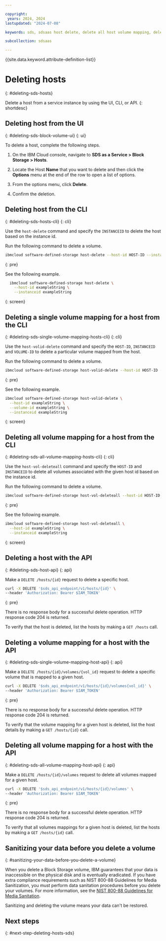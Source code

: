 ```yaml
---

copyright:
 years: 2024, 2024
lastupdated: "2024-07-08"

keywords: sds, sdsaas host delete, delete all host volume mapping, delete volume mapping for a host,

subcollection: sdsaas

---
```


{{site.data.keyword.attribute-definition-list}}

# Deleting hosts
{: #deleting-sds-hosts}

Delete a host from a service instance by using the UI, CLI, or API.
{: shortdesc}


## Deleting host from the UI
{: #deleting-sds-block-volume-ui}
{: ui}

To delete a host, complete the following steps.

1. On the IBM Cloud console, navigate to **SDS as a Service > Block Storage > Hosts**.

2. Locate the Host **Name** that you want to delete and then click the **Options** menu at the end of the row to open a list of options.

3. From the options menu, click **Delete**.

4. Confirm the deletion.


## Deleting host from the CLI
{: #deleting-sds-hosts-cli}
{: cli}

Use the `host-delete` command and specify the `INSTANCEID` to delete the host based on the instance id.

Run the following command to delete a volume.

```sh
ibmcloud software-defined-storage host-delete --host-id HOST-ID --instanceid INSTANCEID
```
{: pre}

See the following example.

```bash
  ibmcloud software-defined-storage host-delete \
    --host-id exampleString \
    --instanceid exampleString
```
{: screen}


## Deleting a single volume mapping for a host from the CLI
{: #deleting-sds-single-volume-mapping-hosts-cli}
{: cli}

Use the `host-volid-delete` command and specify the `HOST-ID`, `INSTANCEID` and `VOLUME-ID` to delete a particular volume mapped from the host.

Run the following command to delete a volume.

```sh
ibmcloud software-defined-storage host-volid-delete --host-id HOST-ID --volume-id VOLUME-ID --instanceid INSTANCEID
```
{: pre}

See the following example.

```bash
ibmcloud software-defined-storage host-volid-delete \
  --host-id exampleString \
  --volume-id exampleString \
  --instanceid exampleString
```
{: screen}


## Deleting all volume mapping for a host from the CLI
{: #deleting-sds-all-volume-mapping-hosts-cli}
{: cli}

Use the `host-vol-deleteall` command and specify the `HOST-ID` and `INSTANCEID` to delete all volumes associated with the given host id based on the instance id.

Run the following command to delete a volume.

```sh
ibmcloud software-defined-storage host-vol-deleteall --host-id HOST-ID --instanceid INSTANCEID
```
{: pre}

See the following example.

```bash
ibmcloud software-defined-storage host-vol-deleteall \
  --host-id exampleString \
  --instanceid exampleString
```
{: screen}


## Deleting a host with the API
{: #deleting-sds-host-api}
{: api}

Make a `DELETE /hosts/{id}` request to delete a specific host.

```sh
curl -X DELETE '$sds_api_endpoint/v1/hosts/{id}' \
--header 'Authorization: Bearer $IAM_TOKEN'
```
{: pre}

There is no response body for a successful delete operation. HTTP response code 204 is returned.

To verify that the host is deleted, list the hosts by making a `GET /hosts` call.

## Deleting a volume mapping for a host with the API
{: #deleting-sds-single-volume-mapping-host-api}
{: api}

Make a `DELETE /hosts/{id}/volumes/{vol_id}` request to delete a specific volume that is mapped to a given host.

```sh
curl -X DELETE '$sds_api_endpoint/v1/hosts/{id}/volumes{vol_id}' \
--header 'Authorization: Bearer $IAM_TOKEN'
```
{: pre}

There is no response body for a successful delete operation. HTTP response code 204 is returned.


To verify that the volume mapping for a given host is deleted, list the host details by making a `GET /hosts/{id}` call.



## Deleting all volume mapping for a host with the API
{: #deleting-sds-all-volume-mapping-host-api}
{: api}

Make a `DELETE /hosts/{id}/volumes` request to delete all volumes mapped for a given host.

```sh
curl -X DELETE '$sds_api_endpoint/v1/hosts/{id}/volumes' \
--header 'Authorization: Bearer $IAM_TOKEN'
```
{: pre}

There is no response body for a successful delete operation. HTTP response code 204 is returned.


To verify that all volumes mappings for a given host is deleted, list the hosts by making a `GET /hosts/{id}` call.



## Sanitizing your data before you delete a volume
{: #sanitizing-your-data-before-you-delete-a-volume}

When you delete a Block Storage volume, IBM guarantees that your data is inaccessible on the physical disk and is eventually eradicated. If you have extra compliance requirements such as NIST 800-88 Guidelines for Media Sanitization, you must perform data sanitation procedures before you delete your volumes. For more information, see the [NIST 800-88 Guidelines for Media Sanitation](https://csrc.nist.gov/pubs/sp/800/88/r1/final).

Sanitizing and deleting the volume means your data can't be restored.



## Next steps
{: #next-step-deleting-hosts-sds}


